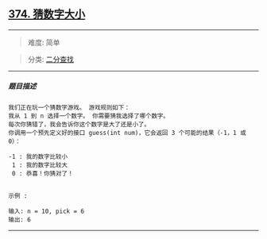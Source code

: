 ## [374. 猜数字大小](https://leetcode-cn.com/problems/guess-number-higher-or-lower/)

---

> 难度: 简单

> 分类:  [二分查找](https://leetcode-cn.com/tag/binary-search/)

---

##### 题目描述

```
我们正在玩一个猜数字游戏。 游戏规则如下：
我从 1 到 n 选择一个数字。 你需要猜我选择了哪个数字。
每次你猜错了，我会告诉你这个数字是大了还是小了。
你调用一个预先定义好的接口 guess(int num)，它会返回 3 个可能的结果（-1，1 或 0）：

-1 : 我的数字比较小
 1 : 我的数字比较大
 0 : 恭喜！你猜对了！


示例 :

输入: n = 10, pick = 6
输出: 6

```

---
